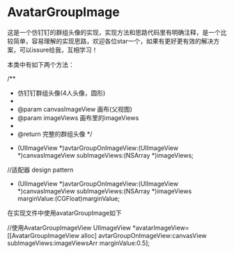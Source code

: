 # AvatarGroupImage
这是一个仿钉钉的群组头像的实现，实现方法和思路代码里有明确注释，是一个比较简单，容易理解的实现思路，欢迎各位star一个，如果有更好更有效的解决方案，可以issure给我，互相学习！


本类中有如下两个方法：

/**
 *  仿钉钉群组头像(4人头像，圆形)
 *
 *  @param canvasImageView 画布(父视图)
 *  @param imageViews      画布里的imageViews
 *
 *  @return 完整的群组头像
 */
- (UIImageView *)avtarGroupOnImageView:(UIImageView *)canvasImageView subImageViews:(NSArray *)imageViews;

//适配器 design pattern
- (UIImageView *)avtarGroupOnImageView:(UIImageView *)canvasImageView subImageViews:(NSArray *)imageViews marginValue:(CGFloat)marginValue;


在实现文件中使用avatarGroupImage如下

//使用AvatarGroupImageView
    UIImageView *avatarImageView=[[AvatarGroupImageView alloc] avtarGroupOnImageView:canvasView subImageViews:imageViewsArr marginValue:0.5];
